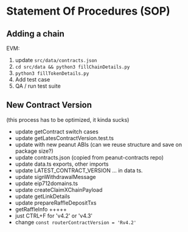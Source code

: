 # Statement Of Procedures (SOP)

## Adding a chain

EVM:

1. update `src/data/contracts.json`
2. `cd src/data && python3 fillChainDetails.py`
3. `python3 fillTokenDetails.py`
4. Add test case
5. QA / run test suite

## New Contract Version

(this process has to be optimized, it kinda sucks)

-   update getContract switch cases
-   update getLatesContractVersion.test.ts
-   update with new peanut ABIs (can we reuse structure and save on package size?)
-   update contracts.json (copied from peanut-contracts repo)
-   update data.ts exports, other imports
-   update LATEST_CONTRACT_VERSION ... in data ts.
-   update signWithdrawalMessage
-   update eip712domains.ts
-   update createClaimXChainPayload
-   update getLinkDetails
-   update prepareRaffleDepositTxs
-   getRaffleInfo +++++
-   just CTRL+F for 'v4.2' or 'v4.3'
-   change `const routerContractVersion = 'Rv4.2'`
